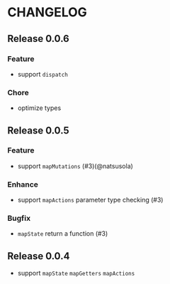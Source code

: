 # CHANGELOG

## Release 0.0.6

### Feature

- support `dispatch`

### Chore

- optimize types

## Release 0.0.5

### Feature

- support `mapMutations` (#3)(@natsusola)

### Enhance

- support `mapActions` parameter type checking (#3)

### Bugfix

- `mapState` return a function (#3)

## Release 0.0.4

- support `mapState` `mapGetters` `mapActions`
